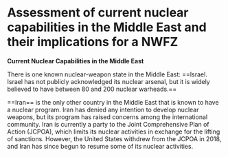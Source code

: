
# Assessment of current nuclear capabilities in the Middle East and their implications for a NWFZ


**Current Nuclear Capabilities in the Middle East**

There is one known nuclear-weapon state in the Middle East: ==Israel. Israel has not publicly acknowledged its nuclear arsenal, but it is widely believed to have between 80 and 200 nuclear warheads.==

==Iran== is the only other country in the Middle East that is known to have a nuclear program. Iran has denied any intention to develop nuclear weapons, but its program has raised concerns among the international community. Iran is currently a party to the Joint Comprehensive Plan of Action (JCPOA), which limits its nuclear activities in exchange for the lifting of sanctions. However, the United States withdrew from the JCPOA in 2018, and Iran has since begun to resume some of its nuclear activities.
